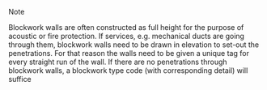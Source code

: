 <span class="caps">Note</span>

Blockwork walls are often constructed as full height for the purpose of acoustic or fire protection. If services, e.g. mechanical ducts are going through them, blockwork walls need to be drawn in elevation to set-out the penetrations. For that reason the walls need to be given a unique tag for every straight run of the wall. If there are no penetrations through blockwork walls, a blockwork type code (with corresponding detail) will suffice